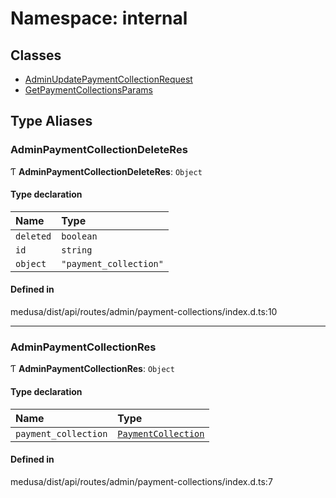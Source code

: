 # Namespace: internal

## Classes

- [AdminUpdatePaymentCollectionRequest](../classes/internal-15.AdminUpdatePaymentCollectionRequest.md)
- [GetPaymentCollectionsParams](../classes/internal-15.GetPaymentCollectionsParams.md)

## Type Aliases

### AdminPaymentCollectionDeleteRes

Ƭ **AdminPaymentCollectionDeleteRes**: `Object`

#### Type declaration

| Name | Type |
| :------ | :------ |
| `deleted` | `boolean` |
| `id` | `string` |
| `object` | ``"payment_collection"`` |

#### Defined in

medusa/dist/api/routes/admin/payment-collections/index.d.ts:10

___

### AdminPaymentCollectionRes

Ƭ **AdminPaymentCollectionRes**: `Object`

#### Type declaration

| Name | Type |
| :------ | :------ |
| `payment_collection` | [`PaymentCollection`](../classes/internal.PaymentCollection.md) |

#### Defined in

medusa/dist/api/routes/admin/payment-collections/index.d.ts:7
